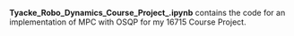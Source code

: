 
**Tyacke_Robo_Dynamics_Course_Project_.ipynb** contains the code for an implementation of MPC with OSQP for my 16715 Course Project.
